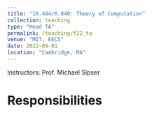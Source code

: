 ```yaml
---
title: "18.404/6.840: Theory of Computation"
collection: teaching
type: "Head TA"
permalink: /teaching/f22_ta
venue: "MIT, EECS"
date: 2022-09-01
location: "Cambridge, MA"
---
```


Instructors: Prof. Michael Sipser

Responsibilities
===